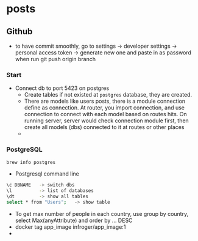 # posts


## Github
* to have commit smoothly, go to settings -> developer settings -> personal access token -> generate new one and paste in as password when run git push origin branch 


### Start
* Connect db to port 5423 on postgres
  * Create tables if not existed at `postgres` database, they are created. 
  * There are models like users posts, there is a module connection define as connection. At router, you import connection, and use connection to connect with each model based on routes hits. On running server, server would check connection module first, then create all models (dbs) connected to it at routes or other places
  * 


### PostgreSQL
```bash
brew info postgres
```
* Postgresql command line
```bash
\c DBNAME   -> switch dbs
\l          -> list of databases
\dt         -> show all tables
select * from "Users";   -> show table
```
* To get max number of people in each country, use group by country, select Max(anyAttribute) and order by ... DESC
* docker tag app_image infroger/app_image:1
* 